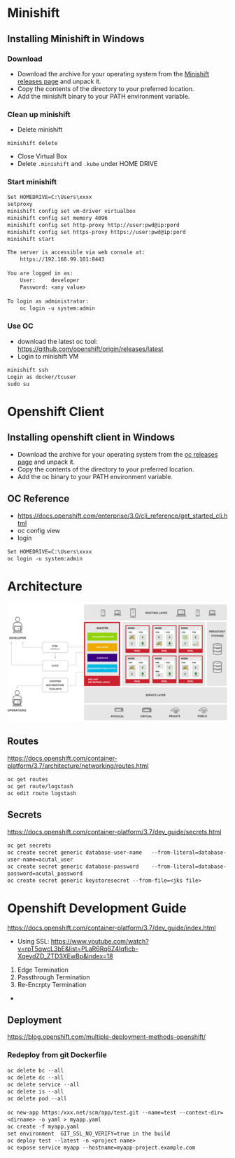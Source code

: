 # Minishift
## Installing Minishift in Windows
### Download
* Download the archive for your operating system from the [Minishift releases page](https://github.com/minishift/minishift/releases) and unpack it.
* Copy the contents of the directory to your preferred location.
* Add the minishift binary to your PATH environment variable.
### Clean up minishift
* Delete minishift
```
minishift delete
```
* Close Virtual Box
* Delete `.minishift` and `.kube` under HOME DRIVE
### Start minishift
```
Set HOMEDRIVE=C:\Users\xxxx
setproxy
minishift config set vm-driver virtualbox 
minishift config set memory 4096
minishift config set http-proxy http://user:pwd@ip:pord
minishift config set https-proxy https://user:pwd@ip:pord
minishift start 
```
```
The server is accessible via web console at:
    https://192.168.99.101:8443

You are logged in as:
    User:     developer
    Password: <any value>

To login as administrator:
    oc login -u system:admin
```

### Use OC
* download the latest oc tool:  https://github.com/openshift/origin/releases/latest
* Login to minishift VM
```
minishift ssh
Login as docker/tcuser
sudo su
```

# Openshift Client
## Installing openshift client in Windows
* Download the archive for your operating system from the [oc releases page](https://github.com/openshift/origin/releases/latest) and unpack it.
* Copy the contents of the directory to your preferred location.
* Add the oc binary to your PATH environment variable.

## OC Reference
* https://docs.openshift.com/enterprise/3.0/cli_reference/get_started_cli.html
* oc config view
* login
```
Set HOMEDRIVE=C:\Users\xxxx
oc login -u system:admin
```


# Architecture
![alt text](images/openshift_architecture.jpg)

## Routes
https://docs.openshift.com/container-platform/3.7/architecture/networking/routes.html
```
oc get routes
oc get route/logstash
oc edit route logstash
```

## Secrets
https://docs.openshift.com/container-platform/3.7/dev_guide/secrets.html
```
oc get secrets
oc create secret generic database-user-name   --from-literal=database-user-name=acutal_user
oc create secret generic database-password    --from-literal=database-password=acutal_password
oc create secret generic keystoresecret --from-file=<jks file> 
```
# Openshift Development Guide
https://docs.openshift.com/container-platform/3.7/dev_guide/index.html

* Using SSL: https://www.youtube.com/watch?v=rpT5qwcL3bE&list=PLaR6Rq6Z4Iqficb-XqeydZD_ZTD3XEwBp&index=18
1. Edge Termination
2. Passthrough Termination
3. Re-Encrpty Termination

* 
## Deployment
https://blog.openshift.com/multiple-deployment-methods-openshift/
### Redeploy from git Dockerfile
```
oc delete bc --all
oc delete dc --all
oc delete service --all
oc delete is --all
oc delete pod --all

oc new-app https:/xxx.net/scm/app/test.git --name=test --context-dir=<dirname> -o yaml > myapp.yaml
oc create -f myapp.yaml
set environment  GIT_SSL_NO_VERIFY=true in the build
oc deploy test --latest -n <project name>
oc expose service myapp --hostname=myapp-project.example.com
```
